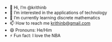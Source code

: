 - 👋 Hi, I’m @krithinb
- 👀 I’m interested in the applications of technology
- 🌱 I’m currently learning discrete mathematics
- 📫 How to reach me krithinb@gmail.com
- 😄 Pronouns: He/Him
- ⚡ Fun fact: I love the NBA

<!---
krithinb/krithinb is a ✨ special ✨ repository because its `README.md` (this file) appears on your GitHub profile.
You can click the Preview link to take a look at your changes.
--->
